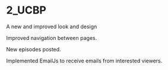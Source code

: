 # 2_UCBP
A new and improved look and design

Improved navigation between pages.

New episodes posted.

Implemented EmailJs to receive emails from interested viewers.
